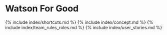 # Watson For Good
{% include index/shortcuts.md %}
{% include index/concept.md %} 
{% include index/team_rules_roles.md %}
{% include index/user_stories.md %}
